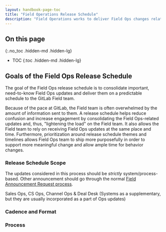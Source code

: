 ```yaml
---
layout: handbook-page-toc
title: "Field Operations Release Schedule"
description: "Field Operations works to deliver Field Ops changes related to Sales Ops, CS Ops, Channel Ops & Deal Desk (QTC) in a batched, bi-weekly release cadence."
---
```


## On this page
{:.no_toc .hidden-md .hidden-lg}

- TOC
{:toc .hidden-md .hidden-lg}

## Goals of the Field Ops Release Schedule 

The goal of the Field Ops release schedule is to consolidate important, need-to-know Field Ops updates and deliver them on a predictable schedule to the GitLab Field team. 

Because of the pace at GitLab, the Field team is often overwhelmed by the amount of information sent to them. A release schedule helps reduce confusion and increase engagement by consolidating the Field Ops-related updates and, thus, "lightening the load" on the Field team. It also allows the Field team to rely on receiving Field Ops updates at the same place and time. Furthermore, prioritization around release schedule themes and timelines allows Field Ops team to ship more purposefully in order to support more meaningful change and allow ample time for behavior changes.

### Release Schedule Scope

The updates considered in this process should be *strictly* system/process-based. Other announcement should go through the normal [Field Announcement Request process](/handbook/sales/field-communications/#requesting-field-announcements).

Sales Ops, CS Ops, Channel Ops & Deal Desk (Systems as a supplementary, but they are usually incorporated as a part of Ops updates)

### Cadence and Format


### Process
